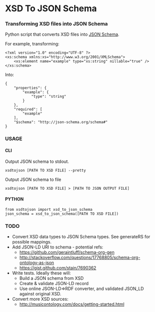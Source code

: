 # XSD To JSON Schema

### Transforming XSD files into JSON Schema

Python script that converts XSD files into [JSON Schema](http://json-schema.org/).  

For example, transforming:
```
<?xml version="1.0" encoding="UTF-8" ?>
<xs:schema xmlns:xs="http://www.w3.org/2001/XMLSchema">
	<xs:element name="example" type="xs:string" nillable="true" />
</xs:schema>
```
Into:
```
{
    "properties": {
        "example": {
            "type": "string"
        }
    },
    "required": [
        "example"
    ],
    "$schema": "http://json-schema.org/schema#"
}
```
### USAGE

#### CLI

Output JSON schema to stdout.
```
xsdtojson [PATH TO XSD FILE] --pretty
```
Output JSON schema to file
```
xsdtojson [PATH TO XSD FILE] > [PATH TO JSON OUTPUT FILE]
```

#### PYTHON
```
from xsdtojson import xsd_to_json_schema
json_schema = xsd_to_json_schema([PATH TO XSD FILE])
```

### TODO

* Convert XSD data types to JSON Schema types.  See generateRS for possible mappings.
* Add JSON-LD URI to schema - potential refs:
    * https://github.com/geraintluff/schema-org-gen
    * http://stackoverflow.com/questions/17768805/schema-org-ontology-as-json
    * https://gist.github.com/stain/7690362
* Write tests. Ideally these will:
    * Build a JSON schema from XSD
    * Create & validate JSON-LD record
    * Use online JSON-LD=>RDF converter, and validated JSON_LD against original XSD.
* Convert more XSD sources:
    * http://musicontology.com/docs/getting-started.html
   